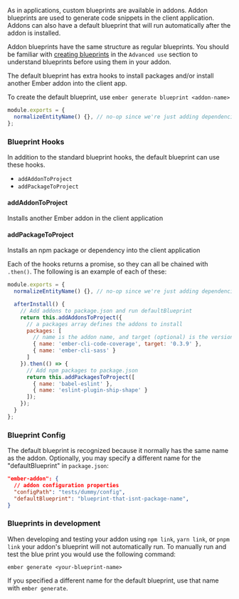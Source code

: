 As in applications, custom blueprints are available in addons.  Addon blueprints are used to generate code snippets in the client application.  Addons can also have a default blueprint that will run automatically after the addon is installed.

Addon blueprints have the same structure as regular blueprints. You should be familiar with [creating blueprints](../../advanced-use/blueprints/) in the `Advanced use` section to understand blueprints before using them in your addon.

 The default blueprint has extra hooks to install packages and/or install another Ember addon into the client app.

To create the default blueprint, use `ember generate blueprint <addon-name>`

```javascript {data-filename=my-addon-name/blueprints/my-addon-name/index.js}
module.exports = {
  normalizeEntityName() {}, // no-op since we're just adding dependencies
};
```
### Blueprint Hooks

In addition to the standard blueprint hooks, the default blueprint can use these hooks.

* `addAddonToProject`
* `addPackageToProject`

#### addAddonToProject

Installs another Ember addon in the client application

#### addPackageToProject

Installs an npm package or dependency into the client application

Each of the hooks returns a promise, so they can all be chained with `.then()`. The following is an example of each of these:

```javascript {data-filename=my-addon-name/blueprints/my-addon-name/index.js}
module.exports = {
  normalizeEntityName() {}, // no-op since we're just adding dependencies

  afterInstall() {
    // Add addons to package.json and run defaultBlueprint
    return this.addAddonsToProject({
      // a packages array defines the addons to install
      packages: [
        // name is the addon name, and target (optional) is the version
        { name: 'ember-cli-code-coverage', target: '0.3.9' },
        { name: 'ember-cli-sass' }
      ]
    }).then(() => {
      // Add npm packages to package.json
      return this.addPackagesToProject([
        { name: 'babel-eslint' },
        { name: 'eslint-plugin-ship-shape' }
      ]);
    });
  }
};
```

### Blueprint Config

The default blueprint is recognized because it normally has the same name as the addon.  Optionally, you may specify a different name for the "defaultBlueprint" in `package.json`:


```json {data-filename=my-addon-name/package.json}
"ember-addon": {
  // addon configuration properties
  "configPath": "tests/dummy/config",
  "defaultBlueprint": "blueprint-that-isnt-package-name",
}
```

### Blueprints in development

When developing and testing your addon using `npm link`, `yarn link`, or `pnpm link` your addon's blueprint will not automatically run. To manually run and test the blue print you would use the following command:

```shell
ember generate <your-blueprint-name>
```

If you specified a different name for the default blueprint, use that name with `ember generate`.
